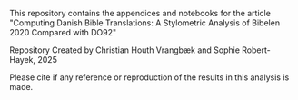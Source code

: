 This repository contains the appendices and notebooks for the article "Computing Danish Bible Translations:
A Stylometric Analysis of Bibelen 2020 Compared with DO92"

Repository Created by Christian Houth Vrangbæk and Sophie Robert-Hayek, 2025

Please cite if any reference or reproduction of the results in this analysis is made.
